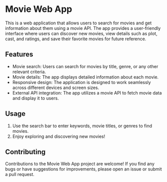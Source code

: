 # Movie Web App

This is a web application that allows users to search for movies and get information about them using a movie API. The app provides a user-friendly interface where users can discover new movies, view details such as plot, cast, and ratings, and save their favorite movies for future reference.

## Features

- Movie search: Users can search for movies by title, genre, or any other relevant criteria.
- Movie details: The app displays detailed information about each movie.
- Responsive design: The application is designed to work seamlessly across different devices and screen sizes.
- External API integration: The app utilizes a movie API to fetch movie data and display it to users.

## Usage

1. Use the search bar to enter keywords, movie titles, or genres to find movies.
2. Enjoy exploring and discovering new movies!

## Contributing

Contributions to the Movie Web App project are welcome! If you find any bugs or have suggestions for improvements, please open an issue or submit a pull request.